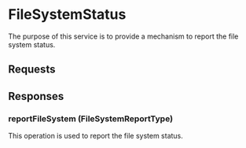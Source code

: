 # FileSystemStatus
The purpose of this service is to provide a mechanism to report the file system status.

## Requests

## Responses
### reportFileSystem (FileSystemReportType)
This operation is used to report the file system status.

